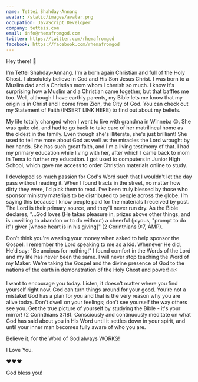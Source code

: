 ```yaml
---
name: Tettei Shahday-Annang
avatar: /static/images/avatar.png
occupation: JavaScript Developer
company: tetteis.com
email: info@rhemafromgod.com
twitter: https://twitter.com/rhemafromgod
facebook: https://facebook.com/rhemafromgod
---
```


Hey there! 👋

I'm Tettei Shahday-Annang. I'm a born again Christian and full of the Holy Ghost. I absolutely believe in God and His Son Jesus Christ. I was born to a Muslim dad and a Christian mom whom I cherish so much. I know it's surprising how a Muslim and a Christian came together, but that baffles me too. Well, although I have earthly parents, my Bible lets me know that my origin is in Christ and I come from Zion, the City of God. You can check out my Statement of Faith (INSERT LINK HERE) to find out about my beliefs.

My life totally changed when I went to live with grandma in Winneba 😍. She was quite old, and had to go back to take care of her matrilineal home as the oldest in the family. Even though she's illiterate, she's just brilliant! She used to tell me more about God as well as the miracles the Lord wrought by her hands. She has such great faith, and I'm a living testimony of that. I had my primary education while living with her, after which I came back to mom in Tema to further my education. I got used to computers in Junior High School, which gave me access to order Christian materials online to study.

I developed so much passion for God's Word such that I wouldn't let the day pass without reading it. When I found tracts in the street, no matter how dirty they were, I'd pick them to read. I’ve been truly blessed by those who sponsor ministry materials to be distributed to people across the globe. I’m saying this because I know people paid for the materials I received by post. The Lord is their primary source, and they'll never run dry. As the Bible declares, "...God loves (He takes pleasure in, prizes above other things, and is unwilling to abandon or to do without) a cheerful (joyous, "prompt to do it") giver [whose heart is in his giving]" (2 Corinthians 9:7, AMP).

Don’t think you're wasting your money when asked to help sponsor the Gospel. I remember the Lord speaking to me as a kid. Whenever He did, He'd say: "Be anxious for nothing!" I found comfort in the Words of the Lord and my life has never been the same. I will never stop teaching the Word of my Maker. We're taking the Gospel and the divine presence of God to the nations of the earth in demonstration of the Holy Ghost and power! 🔥⚡

I want to encourage you today. Listen, it doesn’t matter where you find yourself right now. God can turn things around for your good. You’re not a mistake! God has a plan for you and that is the very reason why you are alive today. Don't dwell on your feelings; don’t see yourself the way others see you. Get the true picture of yourself by studying the Bible - it's your mirror! (2 Corinthians 3:18). Consciously and continuously meditate on what God has said about you in His Word until it settles down in your spirit, and until your inner man becomes fully aware of who you are.

Believe it, for the Word of God always WORKS!

I Love You.

❤️❤️❤️

God bless you!
